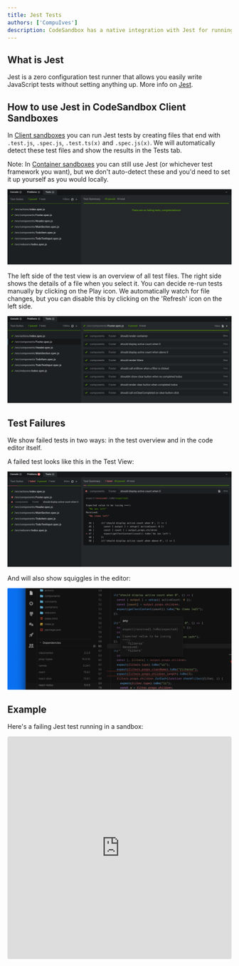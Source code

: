 ```yaml
---
title: Jest Tests
authors: ['CompuIves']
description: CodeSandbox has a native integration with Jest for running tests.
---
```


## What is Jest

Jest is a zero configuration test runner that allows you easily write JavaScript
tests without setting anything up. More info on [Jest](https://jestjs.io/).

## How to use Jest in CodeSandbox Client Sandboxes

In [Client sandboxes](/docs/environment) you can run Jest tests by creating
files that end with `.test.js`, `.spec.js`, `.test.ts(x)` and `.spec.js(x)`. We
will automatically detect these test files and show the results in the Tests
tab.

Note: In [Container sandboxes](<(/docs/environment)>) you can still use Jest (or
whichever test framework you want), but we don't auto-detect these and you'd
need to set it up yourself as you would locally.

![Test Bottom](./images/jest-tests.png)

The left side of the test view is an overview of all test files. The right side
shows the details of a file when you select it. You can decide re-run tests
manually by clicking on the Play icon. We automatically watch for file changes,
but you can disable this by clicking on the 'Refresh' icon on the left side.

![Test Details](./images/jest-details.png)

## Test Failures

We show failed tests in two ways: in the test overview and in the code editor
itself.

A failed test looks like this in the Test View:

![Test Error](./images/jest-error-overview.png)

And will also show squiggles in the editor:

![Test Squiggles](./images/jest-squiggles.png?v2)

## Example

Here's a failing Jest test running in a sandbox:

<iframe src="https://codesandbox.io/embed/n9m2w9q8x0?view=preview" style="width:100%; height:500px; border:0; border-radius: 4px; overflow:hidden;" sandbox="allow-modals allow-forms allow-popups allow-scripts allow-same-origin"></iframe>
